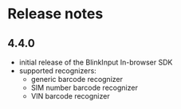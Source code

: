 # Release notes

## 4.4.0

- initial release of the BlinkInput In-browser SDK
- supported recognizers:
    - generic barcode recognizer
    - SIM number barcode recognizer
    - VIN barcode recognizer
